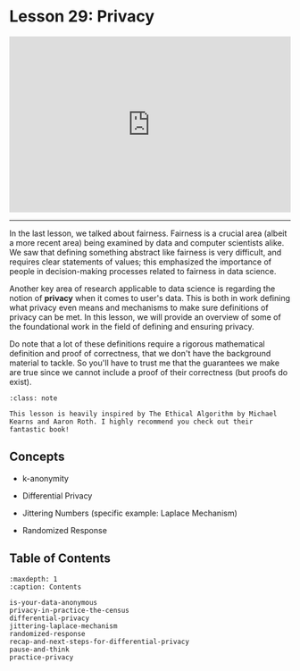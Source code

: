 # <i class="fas fa-book fa-fw"></i> Lesson 29: Privacy

<div style="position: relative; padding-bottom: 62.5%; height: 0;">
    <iframe src="https://www.loom.com/embed/1891cb98018b4f84b843803bb6371e62?sharedAppSource=personal_library" frameborder="0" webkitallowfullscreen mozallowfullscreen allowfullscreen style="position: absolute; top: 0; left: 0; width: 100%; height: 100%;"></iframe>
</div>

---

In the last lesson, we talked about fairness. Fairness is a crucial area (albeit a more recent area) being examined by data and computer scientists alike. We saw that defining something abstract like fairness is very difficult, and requires clear statements of values; this emphasized the importance of people in decision-making processes related to fairness in data science.

Another key area of research applicable to data science is regarding the notion of **privacy** when it comes to user's data. This is both in work defining what privacy even means and mechanisms to make sure definitions of privacy can be met. In this lesson, we will provide an overview of some of the foundational work in the field of defining and ensuring privacy.

Do note that a lot of these definitions require a rigorous mathematical definition and proof of correctness, that we don't have the background material to tackle. So you'll have to trust me that the guarantees we make are true since we cannot include a proof of their correctness (but proofs do exist).

```{admonition} Note
:class: note

This lesson is heavily inspired by The Ethical Algorithm by Michael Kearns and Aaron Roth. I highly recommend you check out their fantastic book!

```

## Concepts

- k-anonymity

- Differential Privacy

- Jittering Numbers (specific example: Laplace Mechanism)

- Randomized Response

## Table of Contents

```{toctree}
:maxdepth: 1
:caption: Contents

is-your-data-anonymous
privacy-in-practice-the-census
differential-privacy
jittering-laplace-mechanism
randomized-response
recap-and-next-steps-for-differential-privacy
pause-and-think
practice-privacy
```

